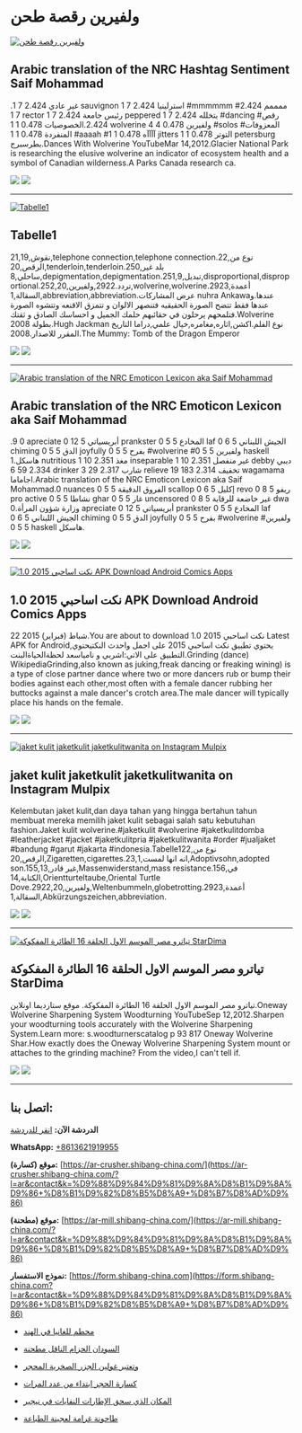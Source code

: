 # ولفيرين رقصة طحن

<a href="https://swt.shibang-china.com/?l=ar&img&k=%D9%88%D9%84%D9%81%D9%8A%D8%B1%D9%8A%D9%86+%D8%B1%D9%82%D8%B5%D8%A9+%D8%B7%D8%AD%D9%86" target="_blank">![ولفيرين رقصة طحن](http://static.shibang-china.com/all-800x300/335.jpg)</a>

## Arabic translation of the NRC Hashtag Sentiment Saif Mohammad
.غير عادي 2.424 7 1 sauvignon استرلينيا 2.424 7 1 #mmmmmm #ممممم 2.424 7 1 rector رئيس جامعة 2.424 7 1 peppered يتخلله 2.424 7 1 #dancing #رقص 2.424.الخصوصيات 0.478 1 1 wolverine ولفيرين 0.478 4 4 #solos #المعزوفات المنفردة 0.478 1 1 #aaaah #آآآآه 0.478 1 1 jitters التوتر 0.478 1 1 petersburg بطرسبرج.Dances With Wolverine YouTubeMar 14,2012.Glacier National Park is researching the elusive wolverine an indicator of ecosystem health and a symbol of Canadian wilderness.A Parks Canada research ca.


<a href="https://whatsapp.shibangsoft.com/WhatsApp.php" target="_blank" title="WhatsApp">![](http://static.shibang-china.com/icon/whatsapp.png)</a> <a href="https://swt.shibang-china.com/?l=ar&icon&k=%D9%88%D9%84%D9%81%D9%8A%D8%B1%D9%8A%D9%86+%D8%B1%D9%82%D8%B5%D8%A9+%D8%B7%D8%AD%D9%86" target="_blank">![](http://static.shibang-china.com/icon/chat-ar.png)</a>

---

<a href="https://swt.shibang-china.com/?l=ar&img&k=%D9%88%D9%84%D9%81%D9%8A%D8%B1%D9%8A%D9%86+%D8%B1%D9%82%D8%B5%D8%A9+%D8%B7%D8%AD%D9%86" target="_blank">![Tabelle1](http://static.shibang-china.com/all-800x300/1134.jpg)</a>

## Tabelle1
21,نقوش,19,telephone connection,telephone connection.22,نوع من الرقص,20,tenderloin,tenderloin.250,بلد غير ساحلي,8,depigmentation,depigmentation.251,تبديل,9,disproportional,disproportional.252,تردد.2922,ولفيرين,20,wolverine,wolverine.2923,أعمدة السقالة,1,abbreviation,abbreviation.عرض المشاركات nuhra Ankawaعندها.و عندها فقط تتضح الصورة الحقيقيه فتنصهر الالوان و تتمزق الاقنعه وتتشوه الصورة فتلمحهم يرحلون في حقائبهم حلمك الجميل و احساسك الصادق و ثقتك.Wolverine 2008 بطولة.Hugh Jackman نوع الفلم.اكشن,اثاره,مغامره,خيال علمي,دراما التاريخ المقرر للاصدار.2008.The Mummy: Tomb of the Dragon Emperor


<a href="https://whatsapp.shibangsoft.com/WhatsApp.php" target="_blank" title="WhatsApp">![](http://static.shibang-china.com/icon/whatsapp.png)</a> <a href="https://swt.shibang-china.com/?l=ar&icon&k=%D9%88%D9%84%D9%81%D9%8A%D8%B1%D9%8A%D9%86+%D8%B1%D9%82%D8%B5%D8%A9+%D8%B7%D8%AD%D9%86" target="_blank">![](http://static.shibang-china.com/icon/chat-ar.png)</a>

---

<a href="https://swt.shibang-china.com/?l=ar&img&k=%D9%88%D9%84%D9%81%D9%8A%D8%B1%D9%8A%D9%86+%D8%B1%D9%82%D8%B5%D8%A9+%D8%B7%D8%AD%D9%86" target="_blank">![Arabic translation of the NRC Emoticon Lexicon aka Saif Mohammad](http://static.shibang-china.com/all-800x300/1100.jpg)</a>

## Arabic translation of the NRC Emoticon Lexicon aka Saif Mohammad
.9 0 apreciate أبريسياتي 5 12 0 prankster المخادع 5 5 0 laf الجيش اللبناني 5 6 0 chiming الدق 5 5 0 joyfully بفرح 5 5 0 #wolverine #ولفيرين 5 5 0 haskell هاسكل.1 nutritious مغذ 2.351 10 1 inseparable غير منفصل 2.351 10 1 debby ديبي 2.334 59 6 drinker شارب 2.317 29 3 relieve تخفيف 2.314 183 19 wagamama اجاماما.Arabic translation of the NRC Emoticon Lexicon aka Saif Mohammad.0 nuances الفروق الدقيقة 5 5 0 scallop إكليل 5 6 0 revo ريفو 5 8 0 pro active نشاطا 5 5 0 ghar غار 5 5 0 uncensored غير خاضعة للرقابة 5 8 0 dwa وزارة شؤون المرأة.0 apreciate أبريسياتي 5 12 0 prankster المخادع 5 5 0 laf الجيش اللبناني 5 6 0 chiming الدق 5 5 0 joyfully بفرح 5 5 0 #wolverine #ولفيرين 5 5 0 haskell هاسكل.


<a href="https://whatsapp.shibangsoft.com/WhatsApp.php" target="_blank" title="WhatsApp">![](http://static.shibang-china.com/icon/whatsapp.png)</a> <a href="https://swt.shibang-china.com/?l=ar&icon&k=%D9%88%D9%84%D9%81%D9%8A%D8%B1%D9%8A%D9%86+%D8%B1%D9%82%D8%B5%D8%A9+%D8%B7%D8%AD%D9%86" target="_blank">![](http://static.shibang-china.com/icon/chat-ar.png)</a>

---

<a href="https://swt.shibang-china.com/?l=ar&img&k=%D9%88%D9%84%D9%81%D9%8A%D8%B1%D9%8A%D9%86+%D8%B1%D9%82%D8%B5%D8%A9+%D8%B7%D8%AD%D9%86" target="_blank">![نكت اساحبي 2015 1.0 APK Download Android Comics Apps](http://static.shibang-china.com/all-800x300/1506.jpg)</a>

## نكت اساحبي 2015 1.0 APK Download Android Comics Apps
22 شباط (فبراير) 2015.You are about to download نكت اساحبي 2015 1.0 Latest APK for Android,يحتوي تطبيق نكت اساحبي 2015 على اجمل واحدث النكتيحتوي التطبيق على الاتي:اشربي و نامياسعد لحظةالحياةالبنت.Grinding (dance) WikipediaGrinding,also known as juking,freak dancing or freaking wining) is a type of close partner dance where two or more dancers rub or bump their bodies against each other,most often with a female dancer rubbing her buttocks against a male dancer&#39;s crotch area.The male dancer will typically place his hands on the female.


<a href="https://whatsapp.shibangsoft.com/WhatsApp.php" target="_blank" title="WhatsApp">![](http://static.shibang-china.com/icon/whatsapp.png)</a> <a href="https://swt.shibang-china.com/?l=ar&icon&k=%D9%88%D9%84%D9%81%D9%8A%D8%B1%D9%8A%D9%86+%D8%B1%D9%82%D8%B5%D8%A9+%D8%B7%D8%AD%D9%86" target="_blank">![](http://static.shibang-china.com/icon/chat-ar.png)</a>

---

<a href="https://swt.shibang-china.com/?l=ar&img&k=%D9%88%D9%84%D9%81%D9%8A%D8%B1%D9%8A%D9%86+%D8%B1%D9%82%D8%B5%D8%A9+%D8%B7%D8%AD%D9%86" target="_blank">![jaket kulit jaketkulit jaketkulitwanita on Instagram Mulpix](http://static.shibang-china.com/all-800x300/397.jpg)</a>

## jaket kulit jaketkulit jaketkulitwanita on Instagram Mulpix
Kelembutan jaket kulit,dan daya tahan yang hingga bertahun tahun membuat mereka memilih jaket kulit sebagai salah satu kebutuhan fashion.Jaket kulit wolverine.#jaketkulit #wolverine #jaketkulitdomba #leatherjacket #jacket #jaketkulitpria #jaketkulitwanita #order #jualjaket #bandung #garut #jakarta #indonesia.Tabelle122,نوع من الرقص,20,Zigaretten,cigarettes.23,انه انها لمست,1,Adoptivsohn,adopted son.155,غير قادر,13,Massenwiderstand,mass resistance.156,في الكتابة,14,Orientturteltaube,Oriental Turtle Dove.2922,ولفيرين,20,Weltenbummeln,globetrotting.2923,أعمدة السقالة,1,Abkürzungszeichen,abbreviation.


<a href="https://whatsapp.shibangsoft.com/WhatsApp.php" target="_blank" title="WhatsApp">![](http://static.shibang-china.com/icon/whatsapp.png)</a> <a href="https://swt.shibang-china.com/?l=ar&icon&k=%D9%88%D9%84%D9%81%D9%8A%D8%B1%D9%8A%D9%86+%D8%B1%D9%82%D8%B5%D8%A9+%D8%B7%D8%AD%D9%86" target="_blank">![](http://static.shibang-china.com/icon/chat-ar.png)</a>

---

<a href="https://swt.shibang-china.com/?l=ar&img&k=%D9%88%D9%84%D9%81%D9%8A%D8%B1%D9%8A%D9%86+%D8%B1%D9%82%D8%B5%D8%A9+%D8%B7%D8%AD%D9%86" target="_blank">![تياترو مصر الموسم الاول الحلقة 16 الطائرة المفكوكة StarDima](http://static.shibang-china.com/all-800x300/127.jpg)</a>

## تياترو مصر الموسم الاول الحلقة 16 الطائرة المفكوكة StarDima
تياترو مصر الموسم الاول الحلقة 16 الطائرة المفكوكة. موقع ستارديما اونلاين.Oneway Wolverine Sharpening System Woodturning YouTubeSep 12,2012.Sharpen your woodturning tools accurately with the Wolverine Sharpening System.Learn more: s.woodturnerscatalog p 93 817 Oneway Wolverine Shar.How exactly does the Oneway Wolverine Sharpening System mount or attaches to the grinding machine? From the video,I can&#39;t tell if.


<a href="https://whatsapp.shibangsoft.com/WhatsApp.php" target="_blank" title="WhatsApp">![](http://static.shibang-china.com/icon/whatsapp.png)</a> <a href="https://swt.shibang-china.com/?l=ar&icon&k=%D9%88%D9%84%D9%81%D9%8A%D8%B1%D9%8A%D9%86+%D8%B1%D9%82%D8%B5%D8%A9+%D8%B7%D8%AD%D9%86" target="_blank">![](http://static.shibang-china.com/icon/chat-ar.png)</a>

---
## اتصل بنا:

**الدردشة الآن:** [انقر للدردشة](https://swt.shibang-china.com?l=ar&contact&k=%D9%88%D9%84%D9%81%D9%8A%D8%B1%D9%8A%D9%86+%D8%B1%D9%82%D8%B5%D8%A9+%D8%B7%D8%AD%D9%86)

**WhatsApp:**  [+8613621919955](https://whatsapp.shibangsoft.com/WhatsApp.php)

**موقع (كسارة):** [https://ar-crusher.shibang-china.com/](https://ar-crusher.shibang-china.com/?l=ar&contact&k=%D9%88%D9%84%D9%81%D9%8A%D8%B1%D9%8A%D9%86+%D8%B1%D9%82%D8%B5%D8%A9+%D8%B7%D8%AD%D9%86)

**موقع (مطحنة):** [https://ar-mill.shibang-china.com/](https://ar-mill.shibang-china.com/?l=ar&contact&k=%D9%88%D9%84%D9%81%D9%8A%D8%B1%D9%8A%D9%86+%D8%B1%D9%82%D8%B5%D8%A9+%D8%B7%D8%AD%D9%86)

**نموذج الاستفسار:** [https://form.shibang-china.com](https://form.shibang-china.com?l=ar&contact&k=%D9%88%D9%84%D9%81%D9%8A%D8%B1%D9%8A%D9%86+%D8%B1%D9%82%D8%B5%D8%A9+%D8%B7%D8%AD%D9%86)

* [محطم للغانيا في الهند](../27/%D9%85%D8%AD%D8%B7%D9%85%20%D9%84%D9%84%D8%BA%D8%A7%D9%86%D9%8A%D8%A7%20%D9%81%D9%8A%20%D8%A7%D9%84%D9%87%D9%86%D8%AF.md)

* [السودان الحزام الناقل مطحنة](../29/%D8%A7%D9%84%D8%B3%D9%88%D8%AF%D8%A7%D9%86%20%D8%A7%D9%84%D8%AD%D8%B2%D8%A7%D9%85%20%D8%A7%D9%84%D9%86%D8%A7%D9%82%D9%84%20%D9%85%D8%B7%D8%AD%D9%86%D8%A9.md)

* [وتعتبر غولين الجزر الصخرية المحجر](../29/%D9%88%D8%AA%D8%B9%D8%AA%D8%A8%D8%B1%20%D8%BA%D9%88%D9%84%D9%8A%D9%86%20%D8%A7%D9%84%D8%AC%D8%B2%D8%B1%20%D8%A7%D9%84%D8%B5%D8%AE%D8%B1%D9%8A%D8%A9%20%D8%A7%D9%84%D9%85%D8%AD%D8%AC%D8%B1.md)

* [كسارة الحجر ابتداء من عدد المرات](../26/%D9%83%D8%B3%D8%A7%D8%B1%D8%A9%20%D8%A7%D9%84%D8%AD%D8%AC%D8%B1%20%D8%A7%D8%A8%D8%AA%D8%AF%D8%A7%D8%A1%20%D9%85%D9%86%20%D8%B9%D8%AF%D8%AF%20%D8%A7%D9%84%D9%85%D8%B1%D8%A7%D8%AA.md)

* [المكان الذي سحق الإطارات النفايات في نيجير](../26/%D8%A7%D9%84%D9%85%D9%83%D8%A7%D9%86%20%D8%A7%D9%84%D8%B0%D9%8A%20%D8%B3%D8%AD%D9%82%20%D8%A7%D9%84%D8%A5%D8%B7%D8%A7%D8%B1%D8%A7%D8%AA%20%D8%A7%D9%84%D9%86%D9%81%D8%A7%D9%8A%D8%A7%D8%AA%20%D9%81%D9%8A%20%D9%86%D9%8A%D8%AC%D9%8A%D8%B1.md)

* [طاحونة غرامة لعجينة الطباعة](../29/%D8%B7%D8%A7%D8%AD%D9%88%D9%86%D8%A9%20%D8%BA%D8%B1%D8%A7%D9%85%D8%A9%20%D9%84%D8%B9%D8%AC%D9%8A%D9%86%D8%A9%20%D8%A7%D9%84%D8%B7%D8%A8%D8%A7%D8%B9%D8%A9.md)